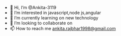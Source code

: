 - 👋 Hi, I’m @Ankita-3119
- 👀 I’m interested in javascript,node js,angular
- 🌱 I’m currently learning on new technology
- 💞️ I’m looking to collaborate on 
- 📫 How to reach me ankita.rajbhar1998@gmail.com

<!---
Ankita-3119/Ankita-3119 is a ✨ special ✨ repository because its `README.md` (this file) appears on your GitHub profile.
You can click the Preview link to take a look at your changes.
--->
